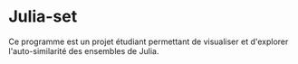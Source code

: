 # Julia-set
Ce programme est un projet étudiant permettant de visualiser et d'explorer l'auto-similarité des ensembles de Julia.
